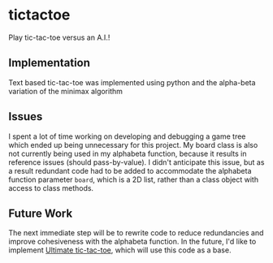 # tictactoe
Play tic-tac-toe versus an A.I.!

## Implementation
Text based tic-tac-toe was implemented using python and the alpha-beta variation of the minimax algorithm

## Issues
I spent a lot of time working on developing and debugging a game tree which ended up being unnecessary for this project. My board class is also not currently being used in my alphabeta function, because it results in reference issues (should pass-by-value). I didn't anticipate this issue, but as a result redundant code had to be added to accommodate the alphabeta function parameter `board`, which is a 2D list, rather than a class object with access to class methods.

## Future Work
The next immediate step will be to rewrite code to reduce redundancies and improve cohesiveness with the alphabeta function. In the future, I'd like to implement [Ultimate tic-tac-toe](https://docs.riddles.io/ultimate-tic-tac-toe/rules), which will use this code as a base.